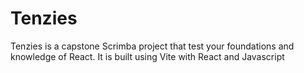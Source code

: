 # Tenzies
Tenzies is a capstone Scrimba project that test your foundations and knowledge of React. It is built using Vite with React and Javascript
